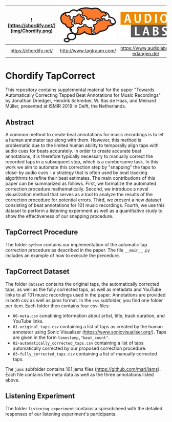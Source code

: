 | ![https://chordify.net/](img/Chordify.png) | ![](img/tagtraum_industries.png) | ![](img/AudioLabs.png) |
|     :---:      |     :---:      |     :---:      |
|https://chordify.net/|http://www.tagtraum.com/|https://www.audiolabs-erlangen.de/|

# Chordify TapCorrect
This repository contains supplemental material for the paper "Towards Automatically Correcting Tapped Beat Annotations for Music Recordings" by Jonathan Driedger, Hendrik Schreiber, W. Bas de Haas, and Meinard Müller, presented at ISMIR 2019 in Delft, the Netherlands.

## Abstract
A common method to create beat annotations for music recordings is to let a human annotator tap along with them. However, this method is problematic due to the limited human ability to temporally align taps with audio cues for beats accurately. In order to create accurate beat annotations, it is therefore typically necessary to manually correct the recorded taps in a subsequent step, which is a cumbersome task. In this work we aim to automate this correction step by "snapping" the taps to close-by audio cues - a strategy that is often used by beat tracking algorithms to refine their beat estimates. The main contributions of this paper can be summarized as follows. First, we formalize the automated correction procedure mathematically. Second, we introduce a novel visualization method that serves as a tool to analyze the results of the correction procedure for potential errors. Third, we present a new dataset consisting of beat annotations for 101 music recordings. Fourth, we use this dataset to perform a listening experiment as well as a quantitative study to show the effectiveness of our snapping procedure.

## TapCorrect Procedure
The folder `python` contains our implementation of the automatic tap correction procedure as described in the paper. The file `__main__.py` includes an example of how to execute the precedure.

## TapCorrect Dataset
The folder `dataset` contains the original taps, the automatically corrected taps, as well as the fully corrected taps, as well as metadata and YouTube links to all 101 music recordings used in the paper. Annotations are provided in both csv as well as jams format.
In the `csv` subfolder, you find one folder per item. Each folder then contains four csv-files:

* `00-meta.csv` conatining information about artist, title, track duration, and YouTube links.
* `01-original_taps.csv` containing a list of taps as created by the human annotator using Sonic Visualizer (https://www.sonicvisualiser.org/). Taps are given in the form `timestamp,"beat_count"`.
* `02-automatically_corrected_taps.csv` containing a list of taps automatically corrected by our proposed correction procedure.
* `03-fully_corrected_taps.csv` containing a list of manually corrected taps.

The `jams` subfolder contains 101 jams files (https://github.com/marl/jams). Each file contains the meta data as well as the three annotations listed above.

## Listening Experiment
The folder `listening_experiment` contains a spreadsheed with the detailed responses of our listening experiment's participants.
